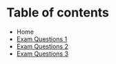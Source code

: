 # Table of contents

* Home
* [Exam Questions 1](exam-questions-1.md)
* [Exam Questions 2](exam-questions-2.md)
* [Exam Questions 3](exam-questions-3.md)

